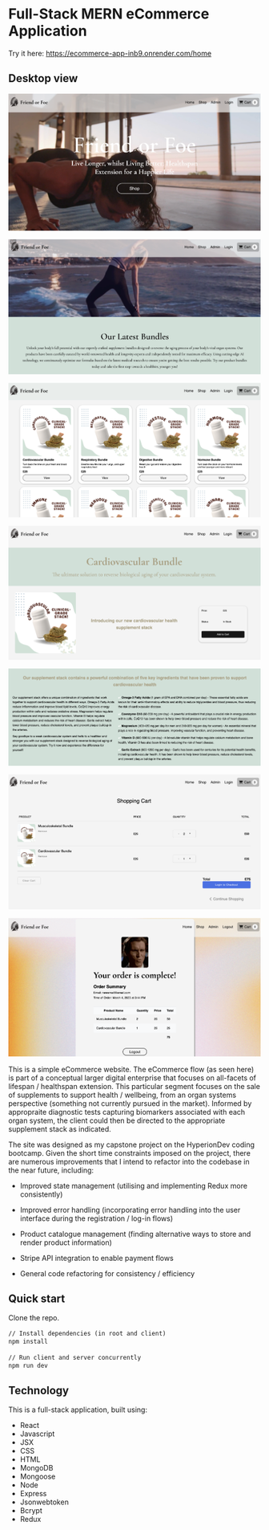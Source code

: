# Full-Stack MERN eCommerce Application

Try it here: https://ecommerce-app-inb9.onrender.com/home 

## Desktop view

![Image showing landing page](./images/Picture1.png)

![Image showing eCommerce flow](./images/Picture2.png)

![Image showing eCommerce flow](./images/Picture3.png)

![Image showing eCommerce flow](./images/Picture4.png)

![Image showing eCommerce flow](./images/Picture5.png)

![Image showing shopping cart](./images/Picture6.png)

![Image showing order completion](./images/Picture7.png)

This is a simple eCommerce website. The eCommerce flow (as seen here) is part of a conceptual larger digital enterprise that focuses on all-facets of lifespan / healthspan extension. This particular segment focuses on the sale of supplements to support health / wellbeing, from an organ systems perspective (something not currently pursued in the market). Informed by appropraite diagnostic tests capturing biomarkers associated with each organ system, the client could then be directed to the appropriate supplement stack as indicated. 

The site was designed as my capstone project on the HyperionDev coding bootcamp. Given the short time constraints imposed on the project, there are numerous improvements that I intend to refactor into the codebase in the near future, including:

* Improved state management (utilising and implementing Redux more consistently)

* Improved error handling (incorporating error handling into the user interface during the registration / log-in flows)

* Product catalogue management (finding alternative ways to store and render product information)
* Stripe API integration to enable payment flows

* General code refactoring for consistency / efficiency

## Quick start

Clone the repo.

~~~
// Install dependencies (in root and client)
npm install

// Run client and server concurrently
npm run dev 
~~~

## Technology

This is a full-stack application, built using:

* React
* Javascript
* JSX
* CSS
* HTML
* MongoDB
* Mongoose
* Node
* Express
* Jsonwebtoken
* Bcrypt
* Redux
